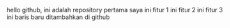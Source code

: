 hello github, ini adalah repository pertama saya
ini fitur 1
ini fitur 2
ini fitur 3
ini baris baru ditambahkan di github
